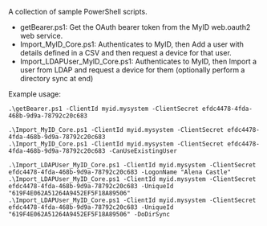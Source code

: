 A collection of sample PowerShell scripts.

- getBearer.ps1: Get the OAuth bearer token from the MyID web.oauth2 web service.
- Import_MyID_Core.ps1: Authenticates to MyID, then Add a user with details defined in a CSV and then request a device for that user.
- Import_LDAPUser_MyID_Core.ps1: Authenticates to MyID, then Import a user from LDAP and request a device for them (optionally perform a directory sync at end)

Example usage:

```
.\getBearer.ps1 -ClientId myid.mysystem -ClientSecret efdc4478-4fda-468b-9d9a-78792c20c683

.\Import_MyID_Core.ps1 -ClientId myid.mysystem -ClientSecret efdc4478-4fda-468b-9d9a-78792c20c683
.\Import_MyID_Core.ps1 -ClientId myid.mysystem -ClientSecret efdc4478-4fda-468b-9d9a-78792c20c683 -CanUseExistingUser

.\Import_LDAPUser_MyID_Core.ps1 -ClientId myid.mysystem -ClientSecret efdc4478-4fda-468b-9d9a-78792c20c683 -LogonName "Alena Castle"
.\Import_LDAPUser_MyID_Core.ps1 -ClientId myid.mysystem -ClientSecret efdc4478-4fda-468b-9d9a-78792c20c683 -UniqueId "619F4E062A51264A9452EF5F18A89506"
.\Import_LDAPUser_MyID_Core.ps1 -ClientId myid.mysystem -ClientSecret efdc4478-4fda-468b-9d9a-78792c20c683 -UniqueId "619F4E062A51264A9452EF5F18A89506" -DoDirSync
```
